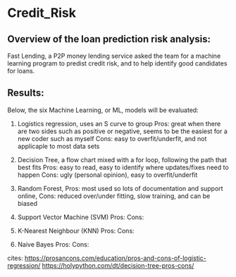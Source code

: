 # Credit_Risk

## Overview of the loan prediction risk analysis:

Fast Lending, a P2P money lending service asked the team for a machine learning program to predist credit risk, and to help identify good candidates for loans. 

## Results:
Below, the six Machine Learning, or ML, models will be evaluated:
1. Logistics regression, uses an S curve to group
    Pros: great when there are two sides such as positive or negative, seems to be the easiest for a new coder such as myself
    Cons: easy to overfit/underfit, and not applicaple to most data sets
    
2. Decision Tree, a flow chart mixed with a for loop, following the path that best fits 
   Pros: easy to read, easy to identify where updates/fixes need to happen
   Cons: ugly (personal opinion), easy to overfit/underfit
   
4. Random Forest, 
   Pros: most used so lots of documentation and support online, 
   Cons: reduced over/under fitting, slow training, and can be biased 
   
6. Support Vector Machine (SVM)
   Pros:
   Cons:
   
8. K-Nearest Neighbour (KNN)
   Pros:
   Cons:
   
10. Naive Bayes
   Pros:
   Cons:





cites: 
https://prosancons.com/education/pros-and-cons-of-logistic-regression/
https://holypython.com/dt/decision-tree-pros-cons/
